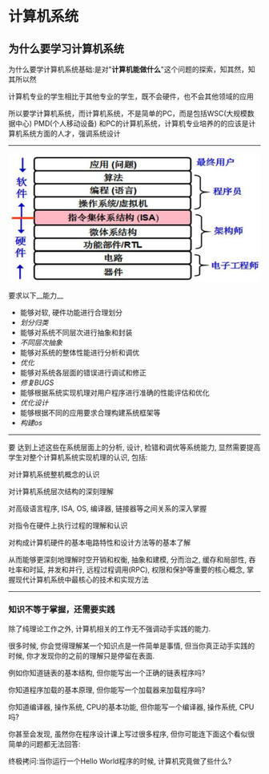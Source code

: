 # 计算机系统
## 为什么要学习计算机系统

为什么要学计算机系统基础:是对"__计算机能做什么__"这个问题的探索，知其然，知其所以然  
	
	
计算机专业的学生相比于其他专业的学生，既不会硬件，也不会其他领域的应用  
	
	
所以要学计算机系统，而计算机系统，不是简单的PC，而是包括WSC(大规模数据中心) PMD(个人移动设备) 和PC的计算机系统，计算机专业培养的的应该是计算机系统方面的人才，强调系统设计  
	
	
***
![计算机系统](./2.jpg)  
	
要求以下__能力__  
	
	
- 能够对软, 硬件功能进行合理划分  
-  *划分归类*  
- 能够对系统不同层次进行抽象和封装  
- *不同层次抽象*  
- 能够对系统的整体性能进行分析和调优  
- *优化*  
- 能够对系统各层面的错误进行调试和修正  
- *修复BUGS*  
- 能够根据系统实现机理对用户程序进行准确的性能评估和优化  
- *优化设计*  
- 能够根据不同的应用要求合理构建系统框架等  
- *构建os*  
***
要 达到上述这些在系统层面上的分析, 设计, 检错和调优等系统能力, 显然需要提高学生对整个计算机系统实现机理的认识, 包括:  
	
	
对计算机系统整机概念的认识  
	

对计算机系统层次结构的深刻理解  
	

对高级语言程序, ISA, OS, 编译器, 链接器等之间关系的深入掌握  
	

对指令在硬件上执行过程的理解和认识  
	

对构成计算机硬件的基本电路特性和设计方法等的基本了解  
	
从而能够更深刻地理解时空开销和权衡, 抽象和建模, 分而治之, 缓存和局部性, 吞吐率和时延, 并发和并行, 远程过程调用(RPC), 权限和保护等重要的核心概念, 掌握现代计算机系统中最核心的技术和实现方法  
	
***
### 知识不等于掌握，还需要实践  
	
除了纯理论工作之外, 计算机相关的工作无不强调动手实践的能力.  
	
很多时候, 你会觉得理解某一个知识点是一件简单是事情, 但当你真正动手实践的时候, 你才发现你的之前的理解只是停留在表面.  
	
例如你知道链表的基本结构, 但你能写出一个正确的链表程序吗?   
	
你知道程序加载的基本原理, 但你能写一个加载器来加载程序吗?   
	
你知道编译器, 操作系统, CPU的基本功能, 但你能写一个编译器, 操作系统, CPU吗?   
	
你甚至会发现, 虽然你在程序设计课上写过很多程序, 但你可能连下面这个看似很简单的问题都无法回答:  
	
	
 终极拷问:当你运行一个Hello World程序的时候, 计算机究竟做了些什么?  